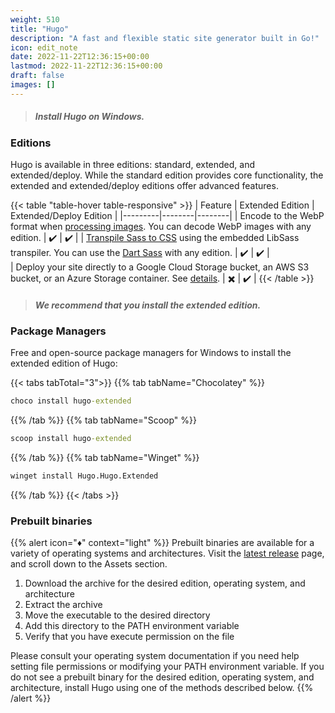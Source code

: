 ```yaml
---
weight: 510
title: "Hugo"
description: "A fast and flexible static site generator built in Go!"
icon: edit_note
date: 2022-11-22T12:36:15+00:00
lastmod: 2022-11-22T12:36:15+00:00
draft: false
images: []
---
```


> ##### Install Hugo on Windows.

### Editions

Hugo is available in three editions: standard, extended, and extended/deploy. While the standard edition provides core functionality, the extended and extended/deploy editions offer advanced features.

{{< table "table-hover table-responsive" >}}
| Feature | Extended Edition | Extended/Deploy Edition |
|---------|--------|--------|
| Encode to the WebP format when [processing images](https://gohugo.io/content-management/image-processing/ "processing images"). You can decode WebP images with any edition. |  ✔️  |  ✔️ |
| [Transpile Sass to CSS](https://gohugo.io/hugo-pipes/transpile-sass-to-css/ "Transpile Sass to CSS") using the embedded LibSass transpiler. You can use the [Dart Sass](https://gohugo.io/hugo-pipes/transpile-sass-to-css/#dart-sass "Dart Sass") with any edition. |  ✔️  |  ✔️ |  
| Deploy your site directly to a Google Cloud Storage bucket, an AWS S3 bucket, or an Azure Storage container. See [details](https://gohugo.io/hosting-and-deployment/hugo-deploy/ "details"). |  ✖️  |  ✔️ | 
{{< /table >}}

> ##### We recommend that you install the extended edition.
 
### Package Managers
Free and open-source package managers for Windows to install the extended edition of Hugo:

{{< tabs tabTotal="3">}}
{{% tab tabName="Chocolatey" %}}

```cmd
choco install hugo-extended
```

{{% /tab %}}
{{% tab tabName="Scoop" %}}

```cmd
scoop install hugo-extended
```

{{% /tab %}}
{{% tab tabName="Winget" %}}

```cmd
winget install Hugo.Hugo.Extended
```

{{% /tab %}}
{{< /tabs >}}

### Prebuilt binaries

{{% alert icon="♦️" context="light" %}}
Prebuilt binaries are available for a variety of operating systems and architectures. Visit the [latest release](https://github.com/gohugoio/hugo/releases/latest) page, and scroll down to the Assets section.

1. Download the archive for the desired edition, operating system, and architecture
2. Extract the archive
3. Move the executable to the desired directory
4. Add this directory to the PATH environment variable
5. Verify that you have execute permission on the file

Please consult your operating system documentation if you need help setting file permissions or modifying your PATH environment variable.
If you do not see a prebuilt binary for the desired edition, operating system, and architecture, install Hugo using one of the methods described below.
{{% /alert %}}
